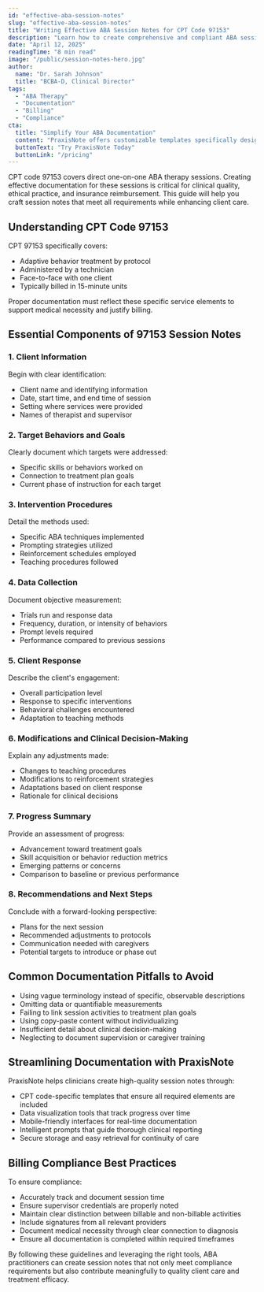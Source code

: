 ```yaml
---
id: "effective-aba-session-notes"
slug: "effective-aba-session-notes"
title: "Writing Effective ABA Session Notes for CPT Code 97153"
description: "Learn how to create comprehensive and compliant ABA session notes for CPT code 97153 that support quality care and streamline billing."
date: "April 12, 2025"
readingTime: "8 min read"
image: "/public/session-notes-hero.jpg"
author:
  name: "Dr. Sarah Johnson"
  title: "BCBA-D, Clinical Director"
tags:
  - "ABA Therapy"
  - "Documentation"
  - "Billing"
  - "Compliance"
cta:
  title: "Simplify Your ABA Documentation"
  content: "PraxisNote offers customizable templates specifically designed for CPT code 97153, ensuring your session notes are always complete, compliant, and clinically valuable."
  buttonText: "Try PraxisNote Today"
  buttonLink: "/pricing"
---
```


CPT code 97153 covers direct one-on-one ABA therapy sessions. Creating effective documentation for these sessions is critical for clinical quality, ethical practice, and insurance reimbursement. This guide will help you craft session notes that meet all requirements while enhancing client care.

## Understanding CPT Code 97153

CPT 97153 specifically covers:

- Adaptive behavior treatment by protocol
- Administered by a technician
- Face-to-face with one client
- Typically billed in 15-minute units

Proper documentation must reflect these specific service elements to support medical necessity and justify billing.

## Essential Components of 97153 Session Notes

### 1. Client Information

Begin with clear identification:

- Client name and identifying information
- Date, start time, and end time of session
- Setting where services were provided
- Names of therapist and supervisor

### 2. Target Behaviors and Goals

Clearly document which targets were addressed:

- Specific skills or behaviors worked on
- Connection to treatment plan goals
- Current phase of instruction for each target

### 3. Intervention Procedures

Detail the methods used:

- Specific ABA techniques implemented
- Prompting strategies utilized
- Reinforcement schedules employed
- Teaching procedures followed

### 4. Data Collection

Document objective measurement:

- Trials run and response data
- Frequency, duration, or intensity of behaviors
- Prompt levels required
- Performance compared to previous sessions

### 5. Client Response

Describe the client's engagement:

- Overall participation level
- Response to specific interventions
- Behavioral challenges encountered
- Adaptation to teaching methods

### 6. Modifications and Clinical Decision-Making

Explain any adjustments made:

- Changes to teaching procedures
- Modifications to reinforcement strategies
- Adaptations based on client response
- Rationale for clinical decisions

### 7. Progress Summary

Provide an assessment of progress:

- Advancement toward treatment goals
- Skill acquisition or behavior reduction metrics
- Emerging patterns or concerns
- Comparison to baseline or previous performance

### 8. Recommendations and Next Steps

Conclude with a forward-looking perspective:

- Plans for the next session
- Recommended adjustments to protocols
- Communication needed with caregivers
- Potential targets to introduce or phase out

## Common Documentation Pitfalls to Avoid

- Using vague terminology instead of specific, observable descriptions
- Omitting data or quantifiable measurements
- Failing to link session activities to treatment plan goals
- Using copy-paste content without individualizing
- Insufficient detail about clinical decision-making
- Neglecting to document supervision or caregiver training

## Streamlining Documentation with PraxisNote

PraxisNote helps clinicians create high-quality session notes through:

- CPT code-specific templates that ensure all required elements are included
- Data visualization tools that track progress over time
- Mobile-friendly interfaces for real-time documentation
- Intelligent prompts that guide thorough clinical reporting
- Secure storage and easy retrieval for continuity of care

## Billing Compliance Best Practices

To ensure compliance:

- Accurately track and document session time
- Ensure supervisor credentials are properly noted
- Maintain clear distinction between billable and non-billable activities
- Include signatures from all relevant providers
- Document medical necessity through clear connection to diagnosis
- Ensure all documentation is completed within required timeframes

By following these guidelines and leveraging the right tools, ABA practitioners can create session notes that not only meet compliance requirements but also contribute meaningfully to quality client care and treatment efficacy.
